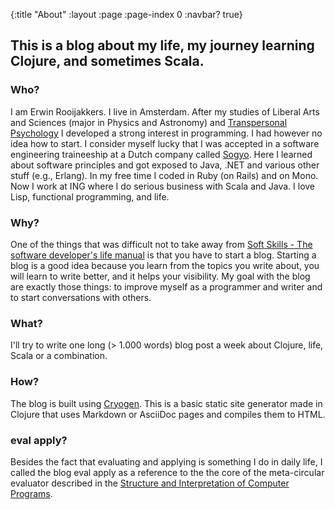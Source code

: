 {:title "About"
 :layout :page
 :page-index 0
 :navbar? true}

## This is a blog about my life, my journey learning Clojure, and sometimes Scala.

### Who?
I am Erwin Rooijakkers. 
I live in Amsterdam. 
After my studies of Liberal Arts and Sciences (major in Physics and Astronomy) 
and [Transpersonal Psychology](https://en.wikipedia.org/wiki/Transpersonal_psychology) 
I developed a strong interest in programming. I had however no idea how to start.
I consider myself lucky that I was accepted in a software engineering traineeship at a Dutch company called [Sogyo](http://www.sogyo.nl/). 
Here I learned about software principles and got exposed to Java, .NET and various other stuff (e.g., Erlang). 
In my free time I coded in Ruby (on Rails) and on Mono. 
Now I work at ING where I do serious business with Scala and Java. 
I love Lisp, functional programming, and life.

### Why?
One of the things that was difficult not to take away from 
[Soft Skills - The software developer's life manual](http://www.amazon.com/Soft-Skills-software-developers-manual/dp/1617292397) is that you have to start a blog. 
Starting a blog is a good idea because you learn from the topics you write about, you will learn to write better, and it helps your visibility. 
My goal with the blog are exactly those things: to improve myself as a programmer and writer and to start conversations with others.

### What?
I'll try to write one long (> 1.000 words) blog post a week about Clojure, life, Scala or a combination.

### How?
The blog is built using [Cryogen](http://cryogenweb.org/). 
This is a basic static site generator made in Clojure that uses Markdown or AsciiDoc pages and compiles them to HTML. 

### eval apply?
Besides the fact that evaluating and applying is something I do in daily life, I called the blog eval apply as a reference to the the core of the meta-circular evaluator described in the 
[Structure and Interpretation of Computer Programs](http://ocw.mit.edu/courses/electrical-engineering-and-computer-science/6-001-structure-and-interpretation-of-computer-programs-spring-2005/video-lectures/).

